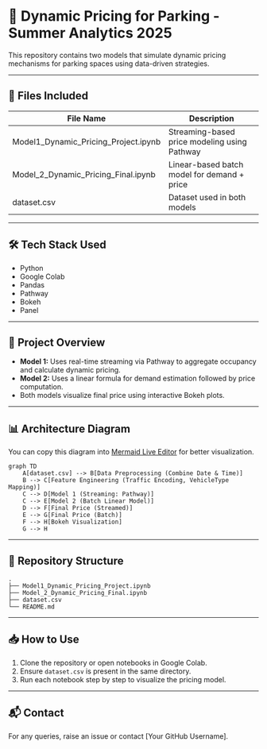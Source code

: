# 🚗 Dynamic Pricing for Parking - Summer Analytics 2025

This repository contains two models that simulate dynamic pricing mechanisms for parking spaces using data-driven strategies.

---

## 📁 Files Included

| File Name                           | Description                                        |
|------------------------------------|----------------------------------------------------|
| Model1_Dynamic_Pricing_Project.ipynb  | Streaming-based price modeling using Pathway       |
| Model_2_Dynamic_Pricing_Final.ipynb   | Linear-based batch model for demand + price        |
| dataset.csv                          | Dataset used in both models                        |

---

## 🛠️ Tech Stack Used

- Python
- Google Colab
- Pandas
- Pathway
- Bokeh
- Panel

---

## 📌 Project Overview

- **Model 1:** Uses real-time streaming via Pathway to aggregate occupancy and calculate dynamic pricing.
- **Model 2:** Uses a linear formula for demand estimation followed by price computation.
- Both models visualize final price using interactive Bokeh plots.

---

## 📊 Architecture Diagram

You can copy this diagram into [Mermaid Live Editor](https://mermaid.live/edit) for better visualization.

```
graph TD
    A[dataset.csv] --> B[Data Preprocessing (Combine Date & Time)]
    B --> C[Feature Engineering (Traffic Encoding, VehicleType Mapping)]
    C --> D[Model 1 (Streaming: Pathway)]
    C --> E[Model 2 (Batch Linear Model)]
    D --> F[Final Price (Streamed)]
    E --> G[Final Price (Batch)]
    F --> H[Bokeh Visualization]
    G --> H
```

---

## 📂 Repository Structure

```
.
├── Model1_Dynamic_Pricing_Project.ipynb
├── Model_2_Dynamic_Pricing_Final.ipynb
├── dataset.csv
└── README.md
```

---

## 📥 How to Use

1. Clone the repository or open notebooks in Google Colab.
2. Ensure `dataset.csv` is present in the same directory.
3. Run each notebook step by step to visualize the pricing model.

---

## 📬 Contact

For any queries, raise an issue or contact [Your GitHub Username].